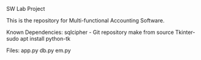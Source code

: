 SW Lab Project

This is the repository for Multi-functional Accounting Software.

Known Dependencies:
sqlcipher - Git repository make from source
Tkinter- sudo apt install python-tk

Files: 
app.py
db.py
em.py
